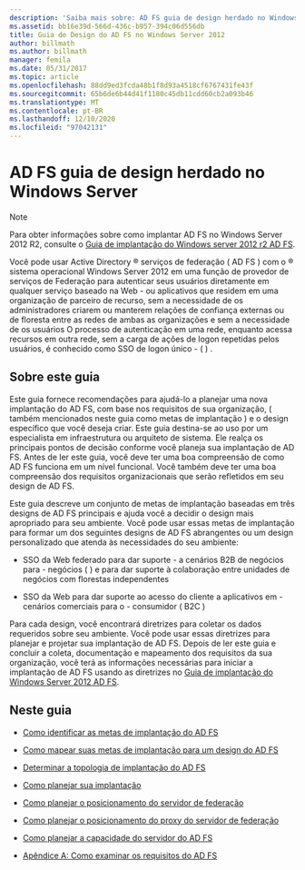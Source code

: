 ```yaml
---
description: 'Saiba mais sobre: AD FS guia de design herdado no Windows Server'
ms.assetid: bb16e39d-566d-436c-b957-394c06d556db
title: Guia de Design do AD FS no Windows Server 2012
author: billmath
ms.author: billmath
manager: femila
ms.date: 05/31/2017
ms.topic: article
ms.openlocfilehash: 88dd9ed3fcda48b1f8d93a4518cf6767431fe43f
ms.sourcegitcommit: 65b6de6b44d41f1180c45db11cdd60cb2a093b46
ms.translationtype: MT
ms.contentlocale: pt-BR
ms.lasthandoff: 12/10/2020
ms.locfileid: "97042131"
---
```

# <a name="ad-fs-legacy-design-guide-in-windows-server"></a>AD FS guia de design herdado no Windows Server



> [!NOTE]
> Para obter informações sobre como implantar AD FS no Windows Server 2012 R2, consulte o [Guia de implantação do Windows server 2012 r2 AD FS](../../ad-fs/deployment/Windows-Server-2012-R2-AD-FS-Deployment-Guide.md).

Você pode usar Active Directory &reg; serviços de federação \( AD FS \) com o &reg; sistema operacional Windows Server 2012 em uma função de provedor de serviços de Federação para autenticar seus usuários diretamente em qualquer serviço baseado na Web \- ou aplicativos que residem em uma organização de parceiro de recurso, sem a necessidade de os administradores criarem ou manterem relações de confiança externas ou de floresta entre as redes de ambas as organizações e sem a necessidade de os usuários O processo de autenticação em uma rede, enquanto acessa recursos em outra rede, sem a carga de ações de logon repetidas pelos usuários, é conhecido como SSO de logon único \- \( \) .

## <a name="about-this-guide"></a>Sobre este guia
Este guia fornece recomendações para ajudá-lo a planejar uma nova implantação do AD FS, com base nos requisitos de sua organização, \( também mencionados neste guia como metas de implantação \) e o design específico que você deseja criar. Este guia destina-se ao uso por um especialista em infraestrutura ou arquiteto de sistema. Ele realça os principais pontos de decisão conforme você planeja sua implantação de AD FS. Antes de ler este guia, você deve ter uma boa compreensão de como AD FS funciona em um nível funcional. Você também deve ter uma boa compreensão dos requisitos organizacionais que serão refletidos em seu design de AD FS.

Este guia descreve um conjunto de metas de implantação baseadas em três designs de AD FS principais e ajuda você a decidir o design mais apropriado para seu ambiente. Você pode usar essas metas de implantação para formar um dos seguintes designs de AD FS abrangentes ou um design personalizado que atenda às necessidades do seu ambiente:

-   SSO da Web federado para dar suporte \- a cenários B2B de negócios para \- negócios \( \) e para dar suporte à colaboração entre unidades de negócios com florestas independentes

-   SSO da Web para dar suporte ao acesso do cliente a aplicativos em \- cenários comerciais para o \- consumidor \( B2C \)

Para cada design, você encontrará diretrizes para coletar os dados requeridos sobre seu ambiente. Você pode usar essas diretrizes para planejar e projetar sua implantação de AD FS. Depois de ler este guia e concluir a coleta, documentação e mapeamento dos requisitos da sua organização, você terá as informações necessárias para iniciar a implantação de AD FS usando as diretrizes no [Guia de implantação do Windows Server 2012 AD FS](../../ad-fs/deployment/Windows-Server-2012-AD-FS-Deployment-Guide.md).

## <a name="in-this-guide"></a>Neste guia

-   [Como identificar as metas de implantação do AD FS](Identifying-Your-AD-FS-Deployment-Goals.md)

-   [Como mapear suas metas de implantação para um design do AD FS](Mapping-Your-Deployment-Goals-to-an-AD-FS-Design.md)

-   [Determinar a topologia de implantação do AD FS](Determine-Your-AD-FS-Deployment-Topology.md)

-   [Como planejar sua implantação](Planning-Your-Deployment.md)

-   [Como planejar o posicionamento do servidor de federação](Planning-Federation-Server-Placement.md)

-   [Como planejar o posicionamento do proxy do servidor de federação](Planning-Federation-Server-Proxy-Placement.md)

-   [Como planejar a capacidade do servidor do AD FS](Planning-for-AD-FS-Server-Capacity.md)

-   [Apêndice A: Como examinar os requisitos do AD FS](Appendix-A--Reviewing-AD-FS-Requirements.md)


